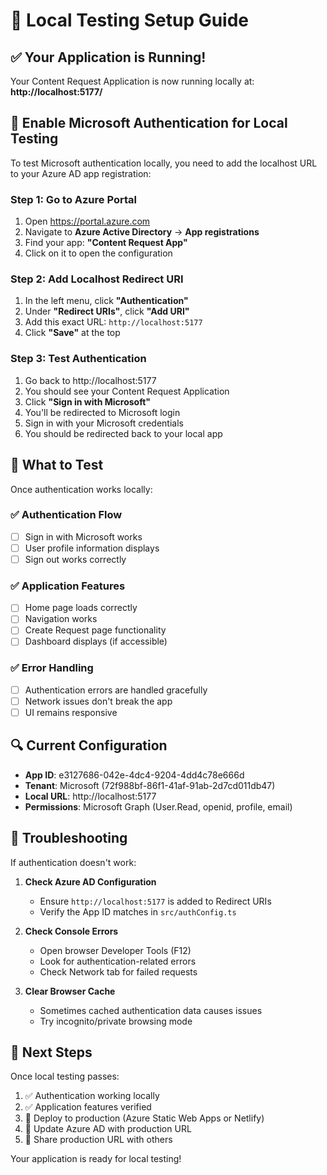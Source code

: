 # 🧪 Local Testing Setup Guide

## ✅ Your Application is Running!

Your Content Request Application is now running locally at:
**http://localhost:5177/**

## 🔧 Enable Microsoft Authentication for Local Testing

To test Microsoft authentication locally, you need to add the localhost URL to your Azure AD app registration:

### Step 1: Go to Azure Portal
1. Open https://portal.azure.com
2. Navigate to **Azure Active Directory** → **App registrations**
3. Find your app: **"Content Request App"**
4. Click on it to open the configuration

### Step 2: Add Localhost Redirect URI
1. In the left menu, click **"Authentication"**
2. Under **"Redirect URIs"**, click **"Add URI"**
3. Add this exact URL: `http://localhost:5177`
4. Click **"Save"** at the top

### Step 3: Test Authentication
1. Go back to http://localhost:5177
2. You should see your Content Request Application
3. Click **"Sign in with Microsoft"**
4. You'll be redirected to Microsoft login
5. Sign in with your Microsoft credentials
6. You should be redirected back to your local app

## 🎯 What to Test

Once authentication works locally:

### ✅ Authentication Flow
- [ ] Sign in with Microsoft works
- [ ] User profile information displays
- [ ] Sign out works correctly

### ✅ Application Features
- [ ] Home page loads correctly
- [ ] Navigation works
- [ ] Create Request page functionality
- [ ] Dashboard displays (if accessible)

### ✅ Error Handling
- [ ] Authentication errors are handled gracefully
- [ ] Network issues don't break the app
- [ ] UI remains responsive

## 🔍 Current Configuration

- **App ID**: e3127686-042e-4dc4-9204-4dd4c78e666d
- **Tenant**: Microsoft (72f988bf-86f1-41af-91ab-2d7cd011db47)
- **Local URL**: http://localhost:5177
- **Permissions**: Microsoft Graph (User.Read, openid, profile, email)

## 🐛 Troubleshooting

If authentication doesn't work:

1. **Check Azure AD Configuration**
   - Ensure `http://localhost:5177` is added to Redirect URIs
   - Verify the App ID matches in `src/authConfig.ts`

2. **Check Console Errors**
   - Open browser Developer Tools (F12)
   - Look for authentication-related errors
   - Check Network tab for failed requests

3. **Clear Browser Cache**
   - Sometimes cached authentication data causes issues
   - Try incognito/private browsing mode

## 🎉 Next Steps

Once local testing passes:
1. ✅ Authentication working locally
2. ✅ Application features verified
3. 🔄 Deploy to production (Azure Static Web Apps or Netlify)
4. 🔄 Update Azure AD with production URL
5. 🔄 Share production URL with others

Your application is ready for local testing!
